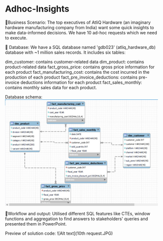 # Adhoc-Insights
🌟Business Scenario: The top executives of AtliQ Hardware (an imaginary hardware manufacturing company from India) want some quick insights to make data-informed decisions. We have 10 ad-hoc requests which we need to execute.

🌟 Database: We have a SQL database named 'gdb023' (atliq_hardware_db) database with ~1 million sales records. It includes six tables:

dim_customer: contains customer-related data
dim_product: contains product-related data
fact_gross_price: contains gross price information for each product
fact_manufacturing_cost: contains the cost incurred in the production of each product
fact_pre_invoice_deductions: contains pre-invoice deductions information for each product
fact_sales_monthly: contains monthly sales data for each product.

Database schema:
![image alt](https://github.com/Adityya55/Adhoc-Insights/blob/5736160f870989285c91a60448a35412cbfff20a/Database_schema.jpg)

🌟Workflow and output: Utilised different SQL features like CTEs, window functions and aggregation to find answers to stakeholders' queries and presented them in PowerPoint.

Preview of solution code:
![Alt text](10th request.JPG)
